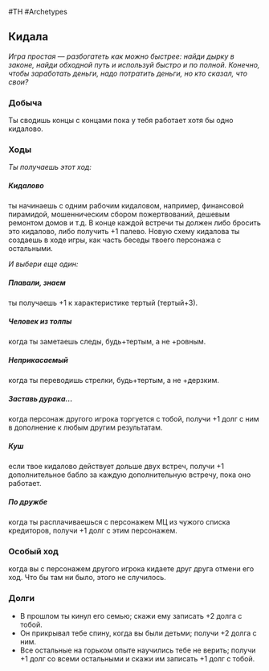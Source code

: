#TH #Archetypes 

## Кидала

*Игра простая — разбогатеть как можно быстрее: найди дырку в законе, найди обходной путь и используй быстро и по полной. Конечно, чтобы заработать деньги, надо потратить деньги, но кто сказал, что свои?*

### Добыча
Ты сводишь концы с концами пока у тебя работает хотя бы одно кидалово.

### Ходы
*Ты получаешь этот ход:* 

##### Кидалово
ты начинаешь с одним рабочим кидаловом, например, финансовой пирамидой, мошенническим сбором пожертвований, дешевым ремонтом домов и т.д. В конце каждой встречи ты должен либо бросить это кидалово, либо получить +1 палево. Новую схему кидалова ты создаешь в ходе игры, как часть беседы твоего персонажа с остальными.

*И выбери еще один:* 

##### Плавали, знаем
ты получаешь +1 к характеристике тертый (тертый+3). 

##### Человек из толпы
когда ты заметаешь следы, будь+тертым, а не +ровным. 

##### Неприкасаемый
когда ты переводишь стрелки, будь+тертым, а не +дерзким. 

##### Заставь дурака...
когда персонаж другого игрока торгуется с тобой, получи +1 долг с ним в дополнение к любым другим результатам. 

##### Куш
если твое кидалово действует дольше двух встреч, получи +1 дополнительное бабло за каждую дополнительную встречу, пока оно работает.

##### По дружбе
когда ты расплачиваешься с персонажем МЦ из чужого списка кредиторов, получи +1 долг с этим персонажем.

### Особый ход
когда вы с персонажем другого игрока кидаете друг друга отмени его ход. Что бы там ни было, этого не случилось.

### Долги
- В прошлом ты кинул его семью; скажи ему записать +2 долга с тобой. 
- Он прикрывал тебе спину, когда вы были детьми; получи +2 долга с ним. 
- Все остальные на горьком опыте научились тебе не верить; получи +1 долг со всеми остальными и скажи им записать +1 долг с тобой.